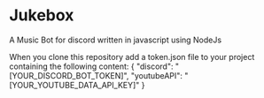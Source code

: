 # Jukebox
A Music Bot for discord written in javascript using NodeJs

When you clone this repository add a token.json file to your project containing the following content:
{
  "discord": "[YOUR_DISCORD_BOT_TOKEN]",
  "youtubeAPI": "[YOUR_YOUTUBE_DATA_API_KEY]"
}
